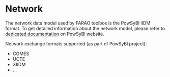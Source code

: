 # Network

The network data model used by FARAO toolbox is the PowSyBl IIDM format.
To get detailed information about the network model, please refer to [dedicated documentation](https://www.powsybl.org/pages/documentation/index.html#grid-model)
on PowSyBl website.  


Network exchange formats supported (as part of PowSyBl project):
- CGMES
- UCTE
- XIIDM
- ...